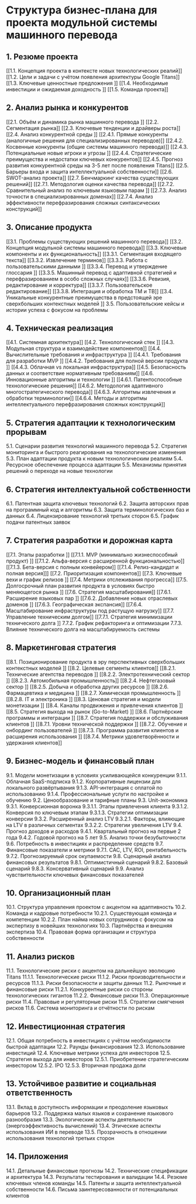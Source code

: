 # Структура бизнес-плана для проекта модульной системы машинного перевода

## 1. Резюме проекта

[[1.1. Концепция проекта в контексте новых технологических реалий]] 
[[1.2. Цели и задачи с учётом появления архитектуры Google Titans]] 
[[1.3. Ключевые ценностные предложения ]]
[[1.4. Необходимые инвестиции и ожидаемая доходность ]]
[[1.5. Команда проекта]]

## 2. Анализ рынка и конкурентов

[[2.1. Объём и динамика рынка машинного перевода ]]
[[2.2. Сегментация рынка]] 
[[2.3. Ключевые тенденции и драйверы роста]]
[[2.4. Анализ конкурентной среды ]]
	[[2.4.1. Прямые конкуренты (аналогичные решения для специализированных переводов)]] 
	[[2.4.2. Косвенные конкуренты (общие системы машинного перевода)]] 
	[[2.4.3. Потенциальные новые игроки и угрозы ]]
	[[2.4.4. Стратегические преимущества и недостатки ключевых конкурентов]] 
	[[2.4.5. Прогноз развития конкурентной среды на 3-5 лет после появления Titans]] 
[[2.5. Барьеры входа и защита интеллектуальной собственности]] 
[[2.6. SWOT-анализ проекта]] 
[[2.7. Бенчмаркинг качества существующих решений]] 
	[[2.7.1. Методология оценки качества перевода]] 
	[[2.7.2. Сравнительный анализ по ключевым языковым парам ]]
	[[2.7.3. Анализ точности в специализированных доменах]]
	[[2.7.4. Анализ эффективности перефразирования сложных синтаксических конструкций]]
## 3. Описание продукта

[[3.1. Проблемы существующих решений машинного перевода]] 
[[3.2. Концепция модульной системы машинного перевода]] 
[[3.3. Ключевые компоненты и их функциональность]] 
	[[3.3.1. Сегментация входящего текста]]
	[[3.3.2. Извлечение терминов]]
	[[3.3.3. Работа с пользовательскими данными ]]
	[[3.3.4. Перевод и утверждение глоссария ]]
	[[3.3.5. Машинный перевод с адаптивной стратегией и перефразированием в особо сложных случаях]]
	[[3.3.6. Ревизия, редактирование и корректура]]
	[[3.3.7. Пользовательское редактирование]] 
	[[3.3.8. Интеграция и обработка TM и TB]] 
[[3.4. Уникальные конкурентные преимущества в предстоящей эре сверхбольших контекстных моделей ]]
3.5. Пользовательские кейсы и истории успеха с фокусом на проблемы

## 4. Техническая реализация

[[4.1. Системная архитектура]]
[[4.2. Технологический стек ]]
[[4.3. Модульная структура и взаимодействие компонентов]] 
[[4.4. Вычислительные требования и инфраструктура ]]
	[[4.4.1. Требования для разработки MVP ]]
	[[4.4.2. Требования для полной версии продукта ]]
	[[4.4.3. Облачная vs локальная инфраструктура]]
[[4.5. Безопасность данных и соответствие нормативным требованиям]] 
[[4.6. Инновационные алгоритмы и технологии ]]
	[[4.6.1. Патентоспособные технологические решения]]
	[[4.6.2. Методология адаптивного многостратегического перевода]]
	[[4.6.3. Алгоритмы извлечения и обработки терминологии]]
	[[4.6.4. Методы и алгоритмы интеллектуального перефразирования сложных конструкций]]

## 5. Стратегия адаптации к технологическим прорывам

5.1. Сценарии развития технологий машинного перевода
5.2. Стратегия мониторинга и быстрого реагирования на технологические изменения 
5.3. План адаптации продукта к новым технологическим реалиям 
5.4. Ресурсное обеспечение процесса адаптации
5.5. Механизмы принятия решений о переходе на новые технологии

## 6. Стратегия интеллектуальной собственности

6.1. Патентная защита ключевых технологий
6.2. Защита авторских прав на программный код и алгоритмы 
6.3. Защита терминологических баз и данных
6.4. Лицензирование технологий третьих сторон
6.5. График подачи патентных заявок

## 7. Стратегия разработки и дорожная карта

[[7.1. Этапы разработки ]]
	[[7.1.1. MVP (минимально жизнеспособный продукт) ]]
	[[7.1.2. Альфа-версия с расширенной функциональностью]]
	[[7.1.3. Бета-версия с полным конвейером]]
	[[7.1.4. Релиз-кандидат и полная версия]]]
[[7.2. Приоритизация компонентов]]
[[7.3. Ключевые вехи и график релизов ]]
[[7.4. Метрики отслеживания прогресса]] 
[[7.5. Долгосрочный план развития продукта в условиях быстро меняющегося рынка ]]
[[7.6. Стратегия масштабирования]]
	[[7.6.1. Расширение языковых пар ]]
	[[7.6.2. Добавление новых отраслевых доменов ]]
	[[7.6.3. Географическая экспансия]]
	[[7.6.4. Масштабирование инфраструктуры под растущую нагрузку]]
[[7.7. Управление техническим долгом]]
	[[7.7.1. Стратегия минимизации технического долга ]]
	7.7.2. График рефакторинга и оптимизации
	7.7.3. Влияние технического долга на масштабируемость системы

## 8. Маркетинговая стратегия

[[8.1. Позиционирование продукта в эру перспективных сверхбольших контекстных моделей ]]
[[8.2. Целевые сегменты клиентов]] 
	[[8.2.1. Технические агентства переводов ]]
	[[8.2.2. Электротехнический сектор ]]
	[[8.2.3. Автомобильная промышленность]]
	[[8.2.4. Нефтегазовый сектор ]]
	[[8.2.5. Добыча и обработка других ресурсов ]]
	[[8.2.6. Фармацевтика и медицина ]]
	[[8.2.7. Химическая промышленность ]]
	[[8.2.8. IT и электроника ]]
[[8.3. Ценовая стратегия и модели монетизации ]]
[[8.4. Каналы продвижения и привлечения клиентов ]]
[[8.5. Стратегия выхода на рынок (Go-to-Market) ]]
[[8.6. Партнёрские программы и интеграции ]]
[[8.7. Стратегия поддержки и обслуживания клиентов ]]
	[[8.7.1. Уровни технической поддержки ]]
	[[8.7.2. Обучение и онбординг пользователей ]]
	[[8.7.3. Программа развития клиентов и расширения использования ]]
	[[8.7.4. Метрики удовлетворённости и удержания клиентов]]

## 9. Бизнес-модель и финансовый план

9.1. Модели монетизации в условиях усиливающейся конкуренции 
	9.1.1. Облачная SaaS-подписка
	9.1.2. Корпоративные лицензии для локального развёртывания 
	9.1.3. API-интеграция с оплатой по использованию 
	9.1.4. Профессиональные услуги по настройке и обучению 
9.2. Ценообразование и тарифные планы
9.3. Unit-экономика 
	9.3.1. Конверсионная воронка 
		9.3.1.1. Этапы привлечения клиента 
		9.3.1.2. Конверсия по ключевым этапам 
		9.3.1.3. Стратегии оптимизации конверсии 
	9.3.2. Расширенный анализ LTV
		9.3.2.1. Факторы, влияющие на LTV в различных сегментах
		9.3.2.2. Стратегии увеличения LTV 
9.4. Прогноз доходов и расходов
	9.4.1. Квартальный прогноз на первые 2 года
	9.4.2. Годовой прогноз на 5 лет 
9.5. Анализ точки безубыточности 
9.6. Потребность в инвестициях и распределение средств
9.7. Финансовые показатели и метрики
	9.7.1. CAC, LTV, ROI, рентабельность
	9.7.2. Прогнозируемый срок окупаемости 
9.8. Сценарный анализ финансовых результатов 
	9.8.1. Оптимистичный сценарий
	9.8.2. Базовый сценарий 
	9.8.3. Консервативный сценарий
9.9. Анализ чувствительности ключевых финансовых показателей

## 10. Организационный план

10.1. Структура управления проектом с акцентом на адаптивность 
10.2. Команда и кадровые потребности
	10.2.1. Существующая команда и компетенции
	10.2.2. План найма новых сотрудников с фокусом на экспертизу в новейших технологиях 
10.3. Партнёрства и внешняя экспертиза
10.4. Правовая форма организации и структура собственности

## 11. Анализ рисков

11.1. Технологические риски с акцентом на дальнейшую эволюцию Titans
	11.1.1. Технологические риски 
	11.1.2. Риски производительности и ресурсов
	11.1.3. Риски безопасности и защиты данных
11.2. Рыночные и финансовые риски 
	11.2.1. Конкурентные риски со стороны технологических гигантов
	11.2.2. Финансовые риски
11.3. Операционные риски
11.4. Правовые и регуляторные риски
11.5. Стратегии смягчения рисков
11.6. Система мониторинга и отчётности по рискам

## 12. Инвестиционная стратегия

12.1. Общая потребность в инвестициях с учётом необходимости быстрой адаптации 
12.2. Раунды финансирования
12.3. Использование инвестиций 
12.4. Ключевые метрики успеха для инвесторов
12.5. Стратегия выхода для инвесторов
	12.5.1. Приобретение стратегическим инвестором
	12.5.2. IPO 
	12.5.3. Вторичная продажа доли

## 13. Устойчивое развитие и социальная ответственность

13.1. Вклад в доступность информации и преодоление языковых барьеров
13.2. Поддержка малых языков и сохранение языкового разнообразия
13.3. Экологические аспекты деятельности (энергоэффективность вычислений) 
13.4. Этические аспекты использования ИИ в переводе 
13.5. Прозрачность в отношении использования технологий третьих сторон

## 14. Приложения

14.1. Детальные финансовые прогнозы
14.2. Технические спецификации и архитектура
14.3. Результаты тестирования и валидации 
14.4. Резюме ключевых членов команды
14.5. Патенты и защита интеллектуальной собственности 
14.6. Письма заинтересованности от потенциальных клиентов
